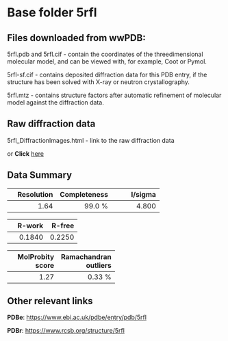# Base folder 5rfl

## Files downloaded from wwPDB:

5rfl.pdb and 5rfl.cif - contain the coordinates of the threedimensional molecular model, and can be viewed with, for example, Coot or Pymol.

5rfl-sf.cif - contains deposited diffraction data for this PDB entry, if the structure has been solved with X-ray or neutron crystallography.

5rfl.mtz - contains structure factors after automatic refinement of molecular model against the diffraction data.

## Raw diffraction data

5rfl_DiffractionImages.html - link to the raw diffraction data 

or **Click** [here](https://zenodo.org/record/3731412) 

## Data Summary
|   | Resolution | Completeness| I/sigma |
|---|-------------:|----------------:|--------------:|
|   |1.64|99.0  %|<img width=50/>4.800|

|   | **R-work**| **R-free**   
|---|-------------:|----------------:|           
||0.1840|0.2250|

|   |**MolProbity<br>score**| **Ramachandran<br>outliers** 
|---|-------------:|----------------:|
||1.27|0.33 %|

## Other relevant links 
**PDBe**:  https://www.ebi.ac.uk/pdbe/entry/pdb/5rfl
 
**PDBr**: https://www.rcsb.org/structure/5rfl 

